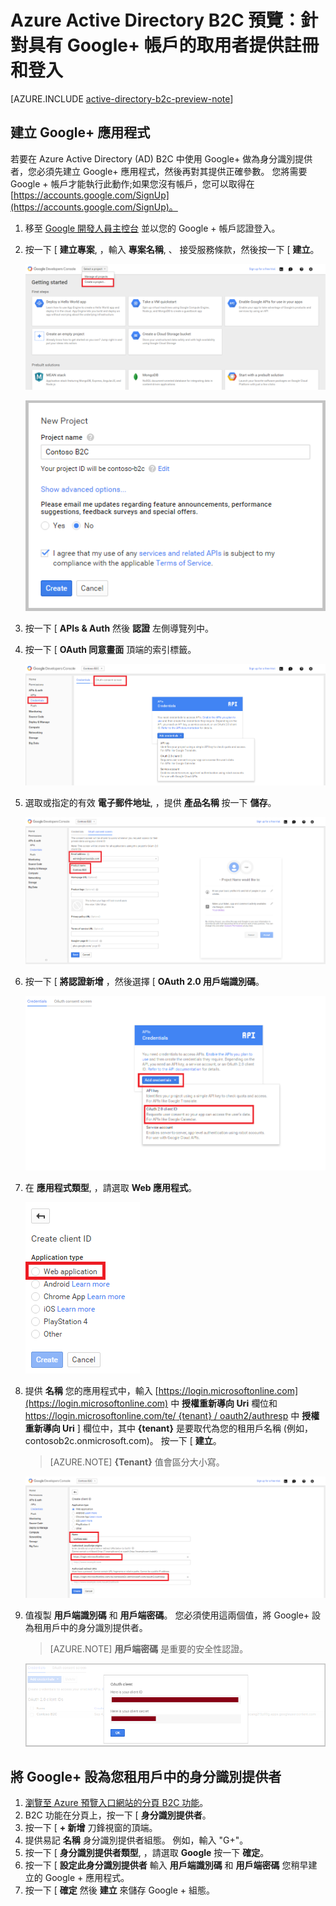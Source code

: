 <properties
    pageTitle="Azure Active Directory B2C 預覽：Google+ 組態 | Microsoft Azure"
    description="在受 Azure Active Directory B2C 保護的應用程式中，針對具有 Google+ 帳戶的取用者提供註冊和登入"
    services="active-directory-b2c"
    documentationCenter=""
    authors="swkrish"
    manager="msmbaldwin"
    editor="curtand"/>

<tags
    ms.service="active-directory-b2c"
    ms.workload="identity"
    ms.tgt_pltfrm="na"
    ms.devlang="na"
    ms.topic="article"
    ms.date="10/08/2015"
    ms.author="swkrish"/>

# Azure Active Directory B2C 預覽：針對具有 Google+ 帳戶的取用者提供註冊和登入

[AZURE.INCLUDE [active-directory-b2c-preview-note](../../includes/active-directory-b2c-preview-note.md)]

## 建立 Google+ 應用程式

若要在 Azure Active Directory (AD) B2C 中使用 Google+ 做為身分識別提供者，您必須先建立 Google+ 應用程式，然後再對其提供正確參數。 您將需要 Google + 帳戶才能執行此動作;如果您沒有帳戶，您可以取得在 [https://accounts.google.com/SignUp](https://accounts.google.com/SignUp)。

1. 移至 [Google 開發人員主控台](https://console.developers.google.com/) 並以您的 Google + 帳戶認證登入。
2. 按一下 [ **建立專案**, ，輸入 **專案名稱**, 、 接受服務條款，然後按一下 [ **建立**。

    ![G+ - 開始使用](./media/active-directory-b2c-setup-goog-app/google-get-started.png)

    ![G+ - 新增專案](./media/active-directory-b2c-setup-goog-app/google-new-project.png)

3. 按一下 [ **APIs & Auth** 然後 **認證** 左側導覽列中。
4. 按一下 [ **OAuth 同意畫面** 頂端的索引標籤。

    ![G+ - 認證](./media/active-directory-b2c-setup-goog-app/google-add-cred.png)

5. 選取或指定的有效 **電子郵件地址**, ，提供 **產品名稱** 按一下 **儲存**。

    ![G+ - OAuth 同意畫面](./media/active-directory-b2c-setup-goog-app/google-consent-screen.png)

6. 按一下 [ **將認證新增** ，然後選擇 [ **OAuth 2.0 用戶端識別碼**。

    ![G+ - OAuth 同意畫面](./media/active-directory-b2c-setup-goog-app/google-add-oauth2-client-id.png)

7. 在 **應用程式類型**, ，請選取 **Web 應用程式**。

    ![G+ - OAuth 同意畫面](./media/active-directory-b2c-setup-goog-app/google-web-app.png)

8. 提供 **名稱** 您的應用程式中，輸入 [https://login.microsoftonline.com](https://login.microsoftonline.com) 中 **授權重新導向 Uri** 欄位和 [https://login.microsoftonline.com/te/ {tenant} / oauth2/authresp](https://login.microsoftonline.com/te/{tenant}/oauth2/authresp) 中 **授權重新導向 Uri** ] 欄位中，其中 **{tenant}** 是要取代為您的租用戶名稱 (例如，contosob2c.onmicrosoft.com)。 按一下 [ **建立**。

    > [AZURE.NOTE]
     **{Tenant}** 值會區分大小寫。

    ![G+ - 建立用戶端識別碼](./media/active-directory-b2c-setup-goog-app/google-create-client-id.png)

9. 值複製 **用戶端識別碼** 和 **用戶端密碼**。 您必須使用這兩個值，將 Google+ 設為租用戶中的身分識別提供者。

    > [AZURE.NOTE]
    **用戶端密碼** 是重要的安全性認證。

    ![G+ - 用戶端密碼](./media/active-directory-b2c-setup-goog-app/google-client-secret.png)

## 將 Google+ 設為您租用戶中的身分識別提供者

1. [瀏覽至 Azure 預覽入口網站的分頁 B2C 功能](active-directory-b2c-app-registration.md#navigate-to-the-b2c-features-blade)。
2. B2C 功能在分頁上，按一下 [ **身分識別提供者**。
3. 按一下 [ **+ 新增** 刀鋒視窗的頂端。
4. 提供易記 **名稱** 身分識別提供者組態。 例如，輸入 "G+"。
5. 按一下 [ **身分識別提供者類型**, ，請選取 **Google** 按一下 **確定**。
6. 按一下 [ **設定此身分識別提供者** 輸入 **用戶端識別碼** 和 **用戶端密碼** 您稍早建立的 Google + 應用程式。
7. 按一下 [ **確定** 然後 **建立** 來儲存 Google + 組態。


